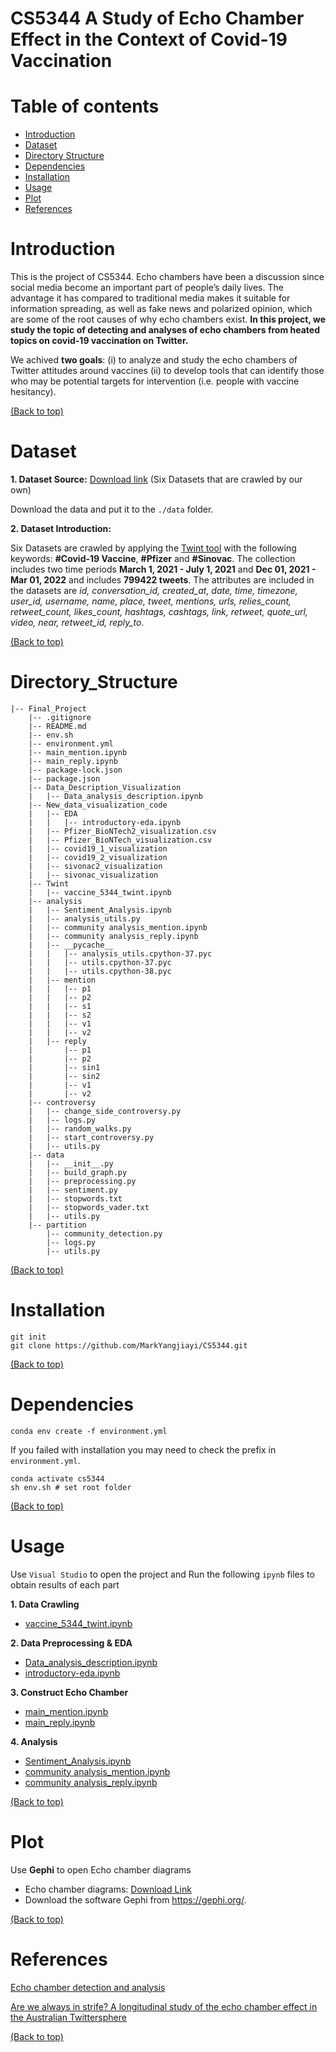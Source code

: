 # CS5344  A Study of Echo Chamber Effect in the Context of Covid-19 Vaccination

# Table of contents
- [Introduction](#introduction)
- [Dataset](#dataset)
- [Directory Structure](#directory_structure)
- [Dependencies](#dependencies)
- [Installation](#installation)
- [Usage](#usage)
- [Plot](#plot)
- [References](#references)

# Introduction

This is the project of CS5344. 
Echo chambers have been a discussion since social media become an important part of people’s daily lives. The advantage it has compared to traditional media makes it suitable for information spreading, as well as fake news and polarized opinion, which are some of the root causes of why echo chambers exist. **In this project, we study the topic of detecting and analyses of echo chambers from heated topics on covid-19 vaccination on Twitter.**  

We achived **two goals**: 
(i) to analyze and study the echo chambers of Twitter attitudes around vaccines
(ii) to develop tools that can identify those who may be potential targets for intervention (i.e. people with vaccine hesitancy).



[(Back to top)](#table-of-contents)

# Dataset

**1. Dataset Source:**  [Download link](https://drive.google.com/drive/folders/1YIk4phkw-2Ki_Ih11RSOv7BAd9su4x0D?usp=sharing) (Six Datasets that are crawled by our own)

Download the data and put it to the `./data` folder.

**2. Dataset Introduction:**

Six Datasets are crawled by applying the [Twint tool](https://github.com/twintproject/twint) with the following keywords: **#Covid-19 Vaccine**, **#Pfizer** and **#Sinovac**. The collection includes two time periods **March 1, 2021 - July 1, 2021** and **Dec 01, 2021 - Mar 01, 2022** and includes **799422 tweets**. The attributes are included in the datasets are *id, conversation\_id, created\_at, date, time, timezone, user\_id, username, name, place, tweet, mentions, urls, relies\_count, retweet\_count, likes\_count, hashtags, cashtags, link, retweet, quote\_url, video, near, retweet\_id, reply\_to*.

[(Back to top)](#table-of-contents)

# Directory_Structure

```
|-- Final_Project
    |-- .gitignore
    |-- README.md
    |-- env.sh
    |-- environment.yml
    |-- main_mention.ipynb
    |-- main_reply.ipynb
    |-- package-lock.json
    |-- package.json
    |-- Data_Description_Visualization
    |   |-- Data_analysis_description.ipynb
    |-- New_data_visualization_code
    |   |-- EDA
    |   |   |-- introductory-eda.ipynb
    |   |-- Pfizer_BioNTech2_visualization.csv
    |   |-- Pfizer_BioNTech_visualization.csv
    |   |-- covid19_1_visualization
    |   |-- covid19_2_visualization
    |   |-- sivonac2_visualization
    |   |-- sivonac_visualization
    |-- Twint
    |   |-- vaccine_5344_twint.ipynb
    |-- analysis
    |   |-- Sentiment_Analysis.ipynb
    |   |-- analysis_utils.py
    |   |-- community analysis_mention.ipynb
    |   |-- community analysis_reply.ipynb
    |   |-- __pycache__
    |   |   |-- analysis_utils.cpython-37.pyc
    |   |   |-- utils.cpython-37.pyc
    |   |   |-- utils.cpython-38.pyc
    |   |-- mention
    |   |   |-- p1
    |   |   |-- p2
    |   |   |-- s1
    |   |   |-- s2
    |   |   |-- v1
    |   |   |-- v2
    |   |-- reply
    |       |-- p1
    |       |-- p2
    |       |-- sin1
    |       |-- sin2
    |       |-- v1
    |       |-- v2
    |-- controversy
    |   |-- change_side_controversy.py
    |   |-- logs.py
    |   |-- random_walks.py
    |   |-- start_controversy.py
    |   |-- utils.py
    |-- data
    |   |-- __init__.py
    |   |-- build_graph.py
    |   |-- preprocessing.py
    |   |-- sentiment.py
    |   |-- stopwords.txt
    |   |-- stopwords_vader.txt
    |   |-- utils.py
    |-- partition
        |-- community_detection.py
        |-- logs.py
        |-- utils.py

```
[(Back to top)](#table-of-contents)

# Installation

```
git init
git clone https://github.com/MarkYangjiayi/CS5344.git

```

[(Back to top)](#table-of-contents)

# Dependencies

```
conda env create -f environment.yml
```
If you failed with installation you may need to check the prefix in `environment.yml`.
```
conda activate cs5344
sh env.sh # set root folder
```

[(Back to top)](#table-of-contents)


# Usage

Use `Visual Studio` to open the project and Run the following 	`ipynb` files to obtain results of each part

 **1. Data Crawling**
 - [vaccine_5344_twint.ipynb](https://github.com/MarkYangjiayi/CS5344/blob/main/Twint/vaccine_5344_twint.ipynb)
 
 **2. Data Preprocessing & EDA**
 - [Data_analysis_description.ipynb](https://github.com/MarkYangjiayi/CS5344/blob/main/Data_Description_Visualization/Data_analysis_description.ipynb)
 - [introductory-eda.ipynb](https://github.com/MarkYangjiayi/CS5344/blob/main/New_data_visualization_code/EDA/introductory-eda.ipynb)

 **3. Construct Echo Chamber**
 - [main_mention.ipynb](https://github.com/MarkYangjiayi/CS5344/blob/main/main_mention.ipynb)
 - [main_reply.ipynb](https://github.com/MarkYangjiayi/CS5344/blob/main/main_reply.ipynb)

**4. Analysis**
 - [Sentiment_Analysis.ipynb](https://github.com/MarkYangjiayi/CS5344/blob/main/analysis/Sentiment_Analysis.ipynb)
 - [community analysis_mention.ipynb](https://github.com/MarkYangjiayi/CS5344/blob/main/analysis/community%20analysis_mention.ipynb)
 - [community analysis_reply.ipynb](https://github.com/MarkYangjiayi/CS5344/blob/main/analysis/community%20analysis_reply.ipynb)

[(Back to top)](#table-of-contents)

# Plot
Use **Gephi** to open Echo chamber diagrams
 - Echo chamber diagrams: [Download Link](https://drive.google.com/drive/folders/1qv98RuFSnwoCbo22L7F1IsVtbRQ9esTo?usp=sharing)
 - Download the software Gephi from https://gephi.org/.
 
[(Back to top)](#table-of-contents)

# References
[Echo chamber detection and analysis](https://link.springer.com/article/10.1007/s13278-021-00779-3)

[Are we always in strife? A longitudinal study of the echo chamber effect in the Australian Twittersphere](https://arxiv.org/abs/2201.09161)

[(Back to top)](#table-of-contents)


